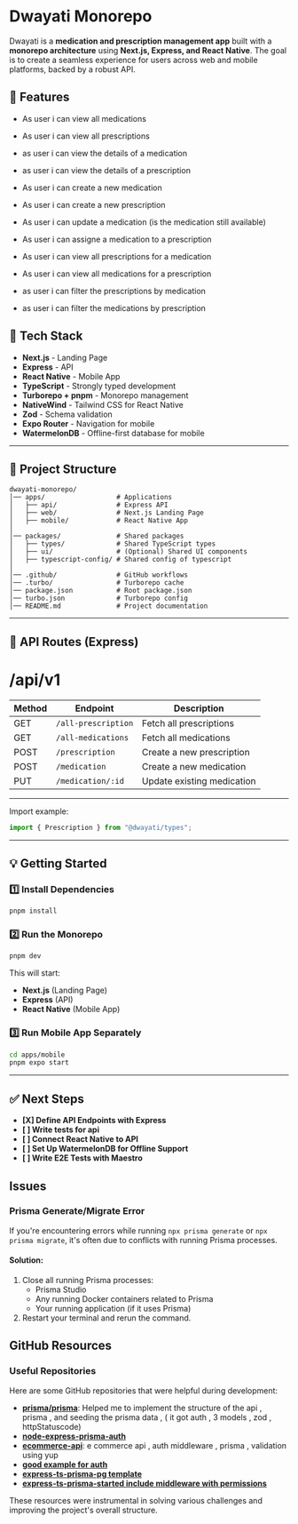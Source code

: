 # Dwayati Monorepo

Dwayati is a **medication and prescription management app** built with a **monorepo architecture** using **Next.js, Express, and React Native**. The goal is to create a seamless experience for users across web and mobile platforms, backed by a robust API.

## 📝 Features

- As user i can view all medications
- As user i can view all prescriptions
- as user i can view the details of a medication
- as user i can view the details of a prescription

- As user i can create a new medication
- As user i can create a new prescription

- As user i can update a medication (is the medication still available)

- As user i can assigne a medication to a prescription

- As user i can view all prescriptions for a medication
- As user i can view all medications for a prescription

- as user i can filter the prescriptions by medication
- as user i can filter the medications by prescription

## 🚀 Tech Stack

- **Next.js** - Landing Page
- **Express** - API
- **React Native** - Mobile App
- **TypeScript** - Strongly typed development
- **Turborepo + pnpm** - Monorepo management
- **NativeWind** - Tailwind CSS for React Native
- **Zod** - Schema validation
- **Expo Router** - Navigation for mobile
- **WatermelonDB** - Offline-first database for mobile

---

## 📂 Project Structure

```
dwayati-monorepo/
│── apps/                  # Applications
│   ├── api/               # Express API
│   ├── web/               # Next.js Landing Page
│   ├── mobile/            # React Native App
│
│── packages/              # Shared packages
│   ├── types/             # Shared TypeScript types
│   ├── ui/                # (Optional) Shared UI components
│   ├── typescript-config/ # Shared config of typescript
│
│── .github/               # GitHub workflows
│── .turbo/                # Turborepo cache
│── package.json           # Root package.json
│── turbo.json             # Turborepo config
│── README.md              # Project documentation
```

---

## 📜 API Routes (Express)

# /api/v1

| Method | Endpoint             | Description               |
| ------ | ----------------     | ------------------------- |
| GET    | `/all-prescription`  | Fetch all prescriptions   |
| GET    | `/all-medications`   | Fetch all medications     |
| POST   | `/prescription`      | Create a new prescription |
| POST   | `/medication`        | Create a new medication   |
| PUT    | `/medication/:id`    | Update existing medication|

---

Import example:

```ts
import { Prescription } from "@dwayati/types";
```

---

## 💡 Getting Started

### 1️⃣ Install Dependencies

```sh
pnpm install
```

### 2️⃣ Run the Monorepo

```sh
pnpm dev
```

This will start:

- **Next.js** (Landing Page)
- **Express** (API)
- **React Native** (Mobile App)

### 3️⃣ Run Mobile App Separately

```sh
cd apps/mobile
pnpm expo start
```

---

## ✅ Next Steps

- **[X] Define API Endpoints with Express**
- **[ ] Write tests for api**
- **[ ] Connect React Native to API**
- **[ ] Set Up WatermelonDB for Offline Support**
- **[ ] Write E2E Tests with Maestro**

## Issues

### Prisma Generate/Migrate Error
If you're encountering errors while running `npx prisma generate` or `npx prisma migrate`, it's often due to conflicts with running Prisma processes. 

#### Solution:
1. Close all running Prisma processes:
   - Prisma Studio
   - Any running Docker containers related to Prisma
   - Your running application (if it uses Prisma)
2. Restart your terminal and rerun the command.


## GitHub Resources

### Useful Repositories
Here are some GitHub repositories that were helpful during development:

- **[prisma/prisma](https://github.dev/YounesseElkars/Express-Prisma-TypeScript/blob/main/prisma/schema.prisma)**: Helped me to implement the structure of the api , prisma , and seeding the prisma data , ( it got auth , 3 models , zod , httpStatuscode)
- **[node-express-prisma-auth](https://github.com/gothinkster/node-express-prisma-v1-official-app)**
- **[ecommerce-api](https://github.dev/OmkarK45/ecommerce-backend-ts-pgsql/blob/main/src/validation/index.ts)**: e commerce api , auth middleware , prisma , validation using yup
- **[good example for auth](https://github.com/sushantrahate/express-typescript-prisma-postgresql/blob/main/src/middleware/validation.middleware.ts)**
- **[express-ts-prisma-pg template](https://github.com/henzyd/ts-express-prisma-pg-template/blob/main/src/controllers/auth.ts)**
- **[express-ts-prisma-started include middleware with permissions](https://github.com/LuchoBazz/express-ts-rest-starter-kit/blob/main/prisma/schema.prisma)**

These resources were instrumental in solving various challenges and improving the project's overall structure.